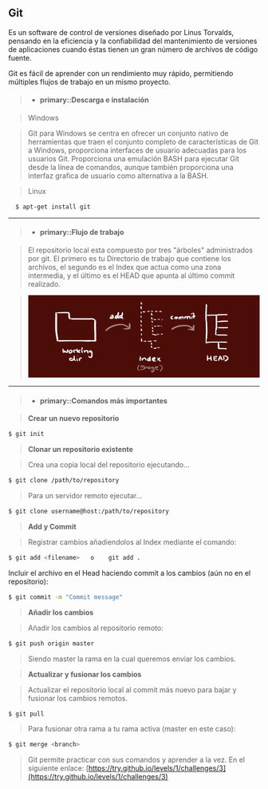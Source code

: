 Git
-------------

Es un software de control de versiones diseñado por Linus Torvalds, pensando en la eficiencia y la confiabilidad del mantenimiento de versiones de aplicaciones cuando éstas tienen un gran número de archivos de código fuente.

Git es fácil de aprender con un rendimiento muy rápido, permitiendo múltiples flujos de trabajo en un mismo proyecto.


>- #### primary::Descarga e instalación

> Windows  

> Git para Windows se centra en ofrecer un conjunto nativo de herramientas que traen el conjunto completo de características de Git a Windows, 
> proporciona interfaces de usuario adecuadas para los usuarios Git. Proporciona una emulación BASH para ejecutar Git desde la línea de comandos, 
> aunque también proporciona una interfaz grafica de usuario como alternativa a la BASH.

> Linux
>
```bash
  $ apt-get install git
```

<hr />
  
>- #### primary::Flujo de trabajo

> El repositorio local esta compuesto por tres "árboles" administrados por git. El primero es tu Directorio de trabajo que contiene los archivos, el segundo es el Index que actua como una zona intermedia, y el último es el HEAD que apunta al último commit realizado. 

> ![Imagen](../images/trees.png)

<hr />

>- #### primary::Comandos más importantes

> **Crear un nuevo repositorio**
> 
```bash
$ git init
```
> **Clonar un repositorio existente**

>   Crea una copia local del repositorio ejecutando...
>
```bash
$ git clone /path/to/repository
```
>  Para un servidor remoto ejecutar...
> 
```bash
$ git clone username@host:/path/to/repository
```
   
> **Add y Commit**
    
>   Registrar cambios añadiendolos al Index mediante el comando:
>
```bash
$ git add <filename>   o    git add .
```
>
   Incluir el archivo en el Head haciendo commit a los cambios (aún no en el repositorio):
>
```bash
$ git commit -m "Commit message"
```
 
> **Añadir los cambios**
    
>  Añadir los cambios al repositorio remoto:
>
```bash
$ git push origin master
```   
>  Siendo master la rama en la cual queremos enviar los cambios.
    
   
   
    
> **Actualizar y fusionar los cambios**
    
>  Actualizar el repositorio local al commit más nuevo para bajar y fusionar los cambios remotos.
>
```bash
$ git pull
```
     
>   Para fusionar otra rama a tu rama activa (master en este caso):
>   
```bash
$ git merge <branch>
```


   

> Git permite practicar con sus comandos y aprender a la vez. 
> En el siguiente enlace: [https://try.github.io/levels/1/challenges/3](https://try.github.io/levels/1/challenges/3)
